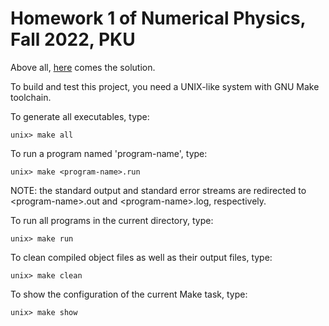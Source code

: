 # Homework 1 of Numerical Physics, Fall 2022, PKU

Above all, [here](solution.pdf) comes the solution.

To build and test this project, you need a UNIX-like system with GNU Make toolchain.

To generate all executables, type:

    unix> make all

To run a program named 'program-name', type:

    unix> make <program-name>.run

NOTE: the standard output and standard error streams are redirected to \<program-name\>.out and \<program-name\>.log, respectively.

To run all programs in the current directory, type:

    unix> make run

To clean compiled object files as well as their output files, type:

    unix> make clean

To show the configuration of the current Make task, type:

    unix> make show

